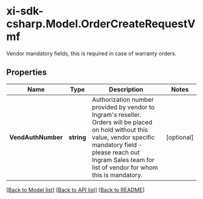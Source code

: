 # xi-sdk-csharp.Model.OrderCreateRequestVmf
Vendor mandatory fields, this is required in case of warranty orders.

## Properties

Name | Type | Description | Notes
------------ | ------------- | ------------- | -------------
**VendAuthNumber** | **string** | Authorization number provided by vendor to Ingram&#39;s reseller. Orders will be placed on hold without this value, vendor specific mandatory field - please reach out Ingram Sales team for list of vendor for whom this is mandatory. | [optional] 

[[Back to Model list]](../README.md#documentation-for-models) [[Back to API list]](../README.md#documentation-for-api-endpoints) [[Back to README]](../README.md)

